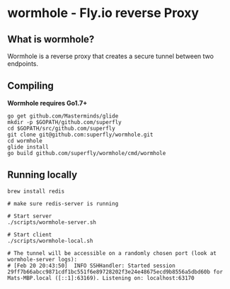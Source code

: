 # wormhole - Fly.io reverse Proxy

## What is wormhole?
Wormhole is a reverse proxy that creates a secure tunnel between two endpoints.

## Compiling
**Wormhole requires Go1.7+**

    go get github.com/Masterminds/glide
    mkdir -p $GOPATH/github.com/superfly
    cd $GOPATH/src/github.com/superfly
    git clone git@github.com:superfly/wormhole.git
    cd wormhole
    glide install
    go build github.com/superfly/wormhole/cmd/wormhole


## Running locally

    brew install redis

    # make sure redis-server is running

    # Start server
    ./scripts/wormhole-server.sh

    # Start client
    ./scripts/wormhole-local.sh

    # The tunnel will be accessible on a randomly chosen port (look at wormhole-server logs):
    # [Feb 20 20:43:50]  INFO SSHHandler: Started session 29ff7b66abcc9871cdf1bc551f6e89728202f3e24e48675ecd9b8556a5dbd60b for Mats-MBP.local ([::1]:63169). Listening on: localhost:63170
